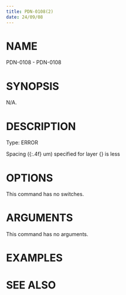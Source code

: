 ```yaml
---
title: PDN-0108(2)
date: 24/09/08
---
```


# NAME

PDN-0108 - PDN-0108

# SYNOPSIS

N/A.

# DESCRIPTION

Type: ERROR

Spacing ({:.4f} um) specified for layer {} is less

# OPTIONS

This command has no switches.

# ARGUMENTS

This command has no arguments.

# EXAMPLES

# SEE ALSO

